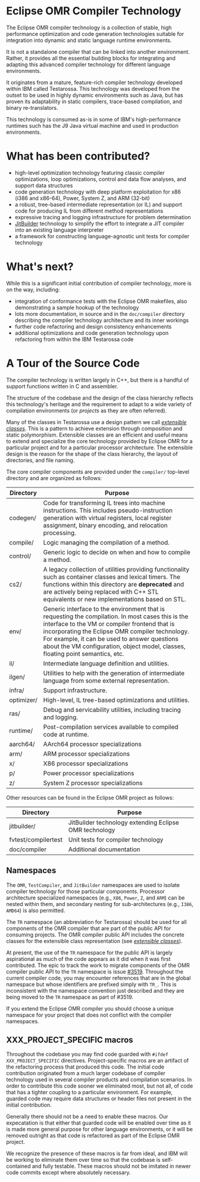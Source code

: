<!--
Copyright IBM Corp. and others 2016

This program and the accompanying materials are made available under
the terms of the Eclipse Public License 2.0 which accompanies this
distribution and is available at https://www.eclipse.org/legal/epl-2.0/
or the Apache License, Version 2.0 which accompanies this distribution and
is available at https://www.apache.org/licenses/LICENSE-2.0.

This Source Code may also be made available under the following
Secondary Licenses when the conditions for such availability set
forth in the Eclipse Public License, v. 2.0 are satisfied: GNU
General Public License, version 2 with the GNU Classpath
Exception [1] and GNU General Public License, version 2 with the
OpenJDK Assembly Exception [2].

[1] https://www.gnu.org/software/classpath/license.html
[2] https://openjdk.org/legal/assembly-exception.html

SPDX-License-Identifier: EPL-2.0 OR Apache-2.0 OR GPL-2.0 WITH Classpath-exception-2.0 OR LicenseRef-GPL-2.0 WITH Assembly-exception
-->

# Eclipse OMR Compiler Technology

The Eclipse OMR compiler technology is a collection of stable, high performance optimization and code generation technologies suitable for integration into dynamic and static language runtime environments.

It is not a standalone compiler that can be linked into another environment.  Rather, it provides all the essential building blocks for integrating and adapting this advanced compiler technology for different language environments.

It originates from a mature, feature-rich compiler technology developed within IBM called Testarossa.  This technology was developed from the outset to be used in highly dynamic environments such as Java, but has proven its adaptability in static compilers, trace-based compilation, and binary re-translators.

This technology is consumed as-is in some of IBM's high-performance runtimes such has the J9 Java virtual machine and used in production environments.

# What has been contributed?

* high-level optimization technology featuring classic compiler optimizations, loop optimizations, control and data flow analyses, and support data structures
* code generation technology with deep platform exploitation for x86 (i386 and x86-64), Power, System Z, and ARM (32-bit)
* a robust, tree-based intermediate representation (or IL) and support code for producing IL from different method representations
* expressive tracing and logging infrastructure for problem determination
* [JitBuilder](https://developer.ibm.com/open/2016/07/19/jitbuilder-library-and-eclipse-omr-just-in-time-compilers-made-easy/) technology to simplify the effort to integrate a JIT compiler into an existing language interpreter
* a framework for constructing language-agnostic unit tests for compiler technology

# What's next?

While this is a significant initial contribution of compiler technology, more is on the way, including:

* integration of conformance tests with the Eclipse OMR makefiles, also demonstrating a sample hookup of the technology
* lots more documentation, in source and in the `doc/compiler` directory describing the compiler technology architecture and its inner workings
* further code refactoring and design consistency enhancements
* additional optimizations and code generation technology upon refactoring from within the IBM Testarossa code


# A Tour of the Source Code

The compiler technology is written largely in C++, but there is a handful of support functions written in C and assembler.

The structure of the codebase and the design of the class hierarchy reflects this technology's heritage and the requirement to adapt to a wide variety of compilation environments (or *projects* as they are often referred).

Many of the classes in Testarossa use a design pattern we call [*extensible classes*](../doc/compiler/extensible_classes/Extensible_Classes.md).  This is a pattern to achieve extension through composition and static polymorphism.
Extensible classes are an efficient and useful means to extend and specialize the core technology provided by Eclipse OMR for a particular project and for a particular processor architecture.
The extensible design is the reason for the shape of the class hierarchy, the layout of directories, and file naming.

The core compiler components are provided under the `compiler/` top-level directory and are organized as follows:

Directory  | Purpose
---------  | -------
codegen/   | Code for transforming IL trees into machine instructions.  This includes pseudo-instruction generation with virtual registers, local register assignment, binary encoding, and relocation processing.
compile/   | Logic managing the compilation of a method.
control/   | Generic logic to decide on when and how to compile a method.
cs2/       | A legacy collection of utilities providing functionality such as container classes and lexical timers.  The functions within this directory are **deprecated** and are actively being replaced with C++ STL equivalents or new implementations based on STL.
env/       | Generic interface to the environment that is requesting the compilation.  In most cases this is the interface to the VM or compiler frontend that is incorporating the Eclipse OMR compiler technology.  For example, it can be used to answer questions about the VM configuration, object model, classes, floating point semantics, etc.
il/        | Intermediate language definition and utilities.
ilgen/     | Utilities to help with the generation of intermediate language from some external representation.
infra/     | Support infrastructure.
optimizer/ | High-level, IL tree-based optimizations and utilities.
ras/       | Debug and servicability utilities, including tracing and logging.
runtime/   | Post-compilation services available to compiled code at runtime.
aarch64/   | AArch64 processor specializations
arm/       | ARM processor specializations
x/         | X86 processor specializations
p/         | Power processor specializations
z/         | System Z processor specializations

Other resources can be found in the Eclipse OMR project as follows:

Directory | Purpose
--------- | -------
jitbuilder/ | JitBuilder technology extending Eclipse OMR technology
fvtest/compilertest | Unit tests for compiler technology
doc/compiler | Additional documentation

## Namespaces

The `OMR`, `TestCompiler`, and `JitBuilder` namespaces are used to isolate
compiler technology for those particular components.  Processor architecture
specialized namespaces (e.g., `X86`, `Power`, `Z`, and `ARM`) can be
nested within them, and secondary nesting for sub-architectures (e.g., `I386`,
`AMD64`) is also permitted.

The `TR` namespace (an abbreviation for Testarossa) should be used for all
components of the OMR compiler that are part of the public API for consuming
projects.  The OMR compiler public API includes the concrete classes for the
extensible class representation (see [*extensible classes*](../doc/compiler/extensible_classes/Extensible_Classes.md)).

At present, the use of the `TR` namespace for the public API is largely aspirational
as much of the code appears as it did when it was first contributed.  The epic to
track the work to migrate components of the OMR compiler public API to the `TR`
namespace is issue [#3519](https://github.com/eclipse/omr/issues/3519).
Throughout the current compiler code, you may encounter references that are in
the global namespace but whose identifiers are prefixed simply with `TR_`.
This is inconsistent with the namespace convention just described and they are
being moved to the `TR` namespace as part of #3519.

If you extend the Eclipse OMR compiler you should choose a unique namespace
for your project that does not conflict with the compiler namespaces.

## XXX_PROJECT_SPECIFIC macros

Throughout the codebase you may find code guarded with `#ifdef XXX_PROJECT_SPECIFIC` directives.  Project-specific macros are an artifact of the refactoring process that produced this code.  The initial code contribution originated from a much larger codebase of compiler technology used in several compiler products and compilation scenarios.  In order to contribute this code sooner we eliminated most, but not all, of code that has a tighter coupling to a particular environment.  For example, guarded code may require data structures or header files not present in the initial contribution.

Generally there should not be a need to enable these macros.  Our expecatation is that either that guarded code will be enabled over time as it is made more general purpose for other language environments, or it will be removed outright as that code is refactored as part of the Eclipse OMR project.

We recognize the presence of these macros is far from ideal, and IBM will be working to eliminate them over time so that the codebase is self-contained and fully testable.  These macros should not be imitated in newer code commits except where absolutely necessary.

